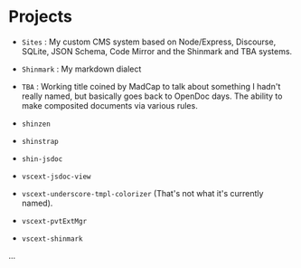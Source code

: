 # Projects

- `Sites` : My custom CMS system based on Node/Express, Discourse, SQLite, JSON Schema, Code Mirror and the Shinmark and TBA systems.
- `Shinmark` : My markdown dialect
- `TBA` : Working title coined by MadCap to talk about something I hadn't really named, but basically goes back to OpenDoc days.  The ability to make composited documents via various rules.

- `shinzen`
- `shinstrap`
- `shin-jsdoc`
- `vscext-jsdoc-view`
- `vscext-underscore-tmpl-colorizer` (That's not what it's currently named).
- `vscext-pvtExtMgr`
- `vscext-shinmark`

...
